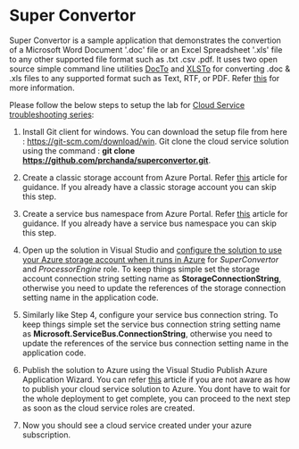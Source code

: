 # Super Convertor

Super Convertor is a sample application that demonstrates the convertion of a Microsoft Word Document '.doc' file or an Excel Spreadsheet '.xls' file to any other supported file format such as .txt .csv .pdf. It uses two open source simple command line utilities [DocTo](https://github.com/tobya/DocTo/blob/master/readme.md) and [XLSTo](https://github.com/tobya/DocTo/blob/master/xlsTo.md) for converting .doc & .xls files to any supported format such as Text, RTF, or PDF. Refer [this](http://tobya.github.io/DocTo) for more information.

Please follow the below steps to setup the lab for [Cloud Service troubleshooting series](https://blogs.msdn.microsoft.com/pratyay/2018/07/30/cloud-service-troubleshooting-series/):

1.	Install Git client for windows. You can download the setup file from here : https://git-scm.com/download/win. Git clone the cloud service solution using the command : **git clone https://github.com/prchanda/superconvertor.git**.

2.	Create a classic storage account from Azure Portal. Refer [this](https://docs.microsoft.com/en-us/azure/storage/common/storage-create-storage-account#create-a-storage-account) article for guidance. If you already have a classic storage account you can skip this step.

3.	Create a service bus namespace from Azure Portal. Refer [this](https://docs.microsoft.com/en-us/azure/service-bus-messaging/service-bus-create-namespace-portal) article for guidance. If you already have a service bus namespace you can skip this step.

4.  Open up the solution in Visual Studio and [configure the solution to use your Azure storage account when it runs in Azure](https://docs.microsoft.com/en-us/azure/cloud-services/cloud-services-dotnet-get-started#configure-the-solution-to-use-your-azure-storage-account-when-it-runs-in-azure) for *SuperConvertor* and *ProcessorEngine* role. To keep things simple set the storage account connection string setting name as **StorageConnectionString**, otherwise you need to update the references of the storage connection setting name in the application code.

5. Similarly like Step 4, configure your service bus connection string. To keep things simple set the service bus connection string setting name as **Microsoft.ServiceBus.ConnectionString**, otherwise you need to update the references of the service bus connection setting name in the application code.

6.  Publish the solution to Azure using the Visual Studio Publish Azure Application Wizard. You can refer [this](https://docs.microsoft.com/en-us/azure/vs-azure-tools-publish-azure-application-wizard) article if you are not aware as how to publish your cloud service solution to Azure. You dont have to wait for the whole deployment to get complete, you can proceed to the next step as soon as the cloud service roles are created.

7.  Now you should see a cloud service created under your azure subscription.
